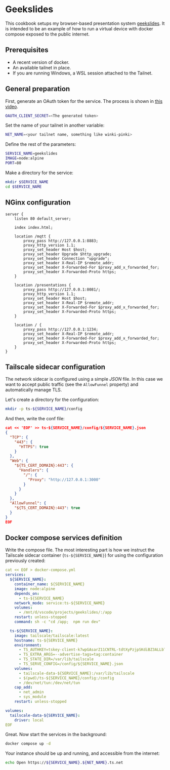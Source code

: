# Geekslides

This cookbook setups my browser-based presentation system [geekslides](https://github.com/ciberado/geekslides). It is intended 
to be an example of how to run a virtual device with docker compose exposed to the public internet.

## Prerequisites

* A recent version of docker.
* An available tailnet in place.
* If you are running Windows, a WSL session attached to the Tailnet.

## General preparation

First, generate an OAuth token for the service. The process is shown in [this video](https://youtu.be/5eqXgkTZkpo).

```bash
OAUTH_CLIENT_SECRET=<The generated token>
```

Set the name of your tailnet in another variable:

```bash
NET_NAME=<your tailnet name, something like winki-pinki>
```

Define the rest of the parameters:

```bash
SERVICE_NAME=geekslides
IMAGE=node:alpine
PORT=80
```

Make a directory for the service:

```bash
mkdir $SERVICE_NAME
cd $SERVICE_NAME
```


## NGinx configuration

```nginx
server {
    listen 80 default_server;

    index index.html;

    location /mqtt {
        proxy_pass http://127.0.0.1:8883;
        proxy_http_version 1.1;
        proxy_set_header Host $host;
        proxy_set_header Upgrade $http_upgrade;
        proxy_set_header Connection "upgrade";        
        proxy_set_header X-Real-IP $remote_addr;
        proxy_set_header X-Forwarded-For $proxy_add_x_forwarded_for;
        proxy_set_header X-Forwarded-Proto https;
    }

    location /presentations {
        proxy_pass http://127.0.0.1:8081/;
        proxy_http_version 1.1;
        proxy_set_header Host $host;
        proxy_set_header X-Real-IP $remote_addr;
        proxy_set_header X-Forwarded-For $proxy_add_x_forwarded_for;
        proxy_set_header X-Forwarded-Proto https;
    }

    location / {
        proxy_pass http://127.0.0.1:1234;
        proxy_set_header X-Real-IP $remote_addr;
        proxy_set_header X-Forwarded-For $proxy_add_x_forwarded_for;
        proxy_set_header X-Forwarded-Proto https;
    }
}
```

## Tailscale sidecar configuration

The network sidecar is configured using a simple *JSON* file. In this
case we want to accept public traffic (see the `AllowFunnel` property)
and automatically manage TLS.

Let's create a directory for the configuration:

```bash
mkdir -p ts-${SERVICE_NAME}/config
```

And then, write the conf file:

```json
cat << 'EOF' >> ts-${SERVICE_NAME}/config/${SERVICE_NAME}.json
{
  "TCP": {
    "443": {
      "HTTPS": true
    }
  },
  "Web": {
    "${TS_CERT_DOMAIN}:443": {
      "Handlers": {
        "/": {
          "Proxy": "http://127.0.0.1:3000"
        }
      }
    }
  },
  "AllowFunnel": {
    "${TS_CERT_DOMAIN}:443": true
  }
}
EOF
```

## Docker compose services definition

Write the compose file. The most interesting part is how we
instruct the Tailscale sidecar container (`ts-${SERVICE_NAME}`)
for using the configuration previously created:

```yaml
cat << EOF > docker-compose.yml
services:
  ${SERVICE_NAME}:
    container_name: ${SERVICE_NAME}
    image: node:alpine
    depends_on:
      - ts-${SERVICE_NAME}
    network_mode: service:ts-${SERVICE_NAME}
    volumes:
      - /mnt/d/vscode/projects/geekslides/:/app
    restart: unless-stopped
    command: sh -c "cd /app;  npm run dev"

  ts-${SERVICE_NAME}:
    image: tailscale/tailscale:latest
    hostname: ts-${SERVICE_NAME}
    environment:
      - TS_AUTHKEY=tskey-client-k7wpGAsarZ11CNTRL-tdtXyPzjpSKdiBZ3ALLbTK2NJ4tBzj5Zd
      - TS_EXTRA_ARGS=--advertise-tags=tag:container
      - TS_STATE_DIR=/var/lib/tailscale
      - TS_SERVE_CONFIG=/config/${SERVICE_NAME}.json
    volumes:
      - tailscale-data-${SERVICE_NAME}:/var/lib/tailscale
      - $(pwd)/ts-${SERVICE_NAME}/config:/config
      - /dev/net/tun:/dev/net/tun
    cap_add:
      - net_admin
      - sys_module
    restart: unless-stopped

volumes:
  tailscale-data-${SERVICE_NAME}:
    driver: local
EOF
```

Great. Now start the services in the background:

```bash
docker compose up -d
```

Your instance should be up and running, and accessible from the internet:

```bash
echo Open https://${SERVICE_NAME}.${NET_NAME}.ts.net
```
